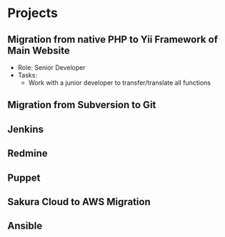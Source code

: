 # Projects

## Migration from native PHP to Yii Framework of Main Website

* Role: Senior Developer
* Tasks: 
    * Work with a junior developer to transfer/translate all functions

## Migration from Subversion to Git

## Jenkins

## Redmine

## Puppet

## Sakura Cloud to AWS Migration

## Ansible


